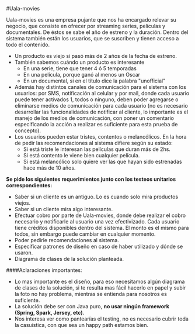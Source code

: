 
#Uala-movies 

Uala-movies es una empresa pujante que nos ha encargado relevar su negocio, que consiste en ofrecer por streaming series, películas y documentales. De éstos se sabe el año de estreno y la duración. Dentro del sistema también están los usuarios, que se suscriben y tienen acceso a todo el contenido.

* Un producto es viejo si pasó más de 2 años de la fecha de estreno.
* También sabemos cuándo un producto es interesante
    * En una serie, tiene que tener 4 ó 5 temporadas
    * En una película, porque ganó al menos un Oscar
    * En un documental, si en el título dice la palabra "unofficial"
* Además hay distintos canales de comunicación para el sistema con los usuarios: por SMS, notificación al celular y por mail, donde cada usuario puede tener activados 1, todos o ninguno, deben poder agregarse o eliminarse medios de comunicación para cada usuario (no es necesario desarrollar las funcionalidades de notificar al cliente, lo importante es el manejo de los medios de comunicación, con poner un comentario especificando la acción a realizar es suficiente para esta prueba de concepto).
* Los usuarios pueden estar tristes, contentos o melancólicos. En la hora de pedir las recomendaciones al sistema difiere según su estado:
    * Si está triste le interesan las películas que duran más de 2hs.
    * Si está contento le viene bien cualquier película.
    * Si está melancólico solo quiere ver las que hayan sido estrenadas hace más de 10 años.

**Se pide los siguientes requerimientos junto con los testeos unitarios correspondientes:**

* Saber si un cliente es un antiguo. Lo es cuando solo mira productos viejos.
* Saber si un cliente mira algo interesante.
* Efectuar cobro por parte de Uala-movies, donde debe realizar el cobro necesario y notificarle al usuario una vez efectivizado. Cada usuario tiene créditos disponibles dentro del sistema. El monto es el mismo para todos, sin embargo puede cambiar en cualquier momento.
* Poder pedirle recomendaciones al sistema.
* Especificar patrones de diseño en caso de haber utilizado y dónde se usaron.
* Diagrama de clases de la solución planteada.


####Aclaraciones importantes:
* Lo mas importante es el diseño, para eso necesitamos algún diagrama de clases de la solución, si te resulta mas fácil hacerlo en papel y subir la foto no hay problema, mientras se entienda para nosotros es suficiente.
* La solución debe ser con Java puro, **no usar ningún framework (Spring, Spark, Jersey, etc)**.
* Nos interesa ver como pantearías el testing, no es necesario cubrir toda la casuística, con que sea un happy path estamos bien. 
